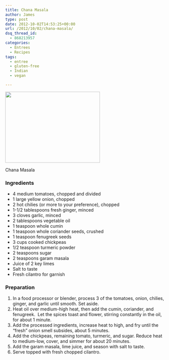 ```yaml
---
title: Chana Masala
author: James
type: post
date: 2012-10-02T14:53:25+00:00
url: /2012/10/02/chana-masala/
dsq_thread_id:
  - 868213957
categories:
  - Entrees
  - Recipes
tags:
  - entree
  - gluten-free
  - Indian
  - vegan

---
```

<div id="attachment_1688" style="width: 310px" class="wp-caption alignright">
  <a href="{{% mediaroot %}}uploads/2012/10/P9231464.jpg" rel="lightbox[1646]"><img class="size-medium wp-image-1688" title="Chana Masala" src="{{% mediaroot %}}uploads/2012/10/P9231464-300x225.jpg" alt="" width="300" height="225" srcset="{{% mediaroot %}}uploads/2012/10/P9231464-300x225.jpg 300w, {{% mediaroot %}}uploads/2012/10/P9231464-400x300.jpg 400w, {{% mediaroot %}}uploads/2012/10/P9231464.jpg 800w" sizes="(max-width: 300px) 100vw, 300px" /></a>
  
  <p class="wp-caption-text">
    Chana Masala
  </p>
</div>

### Ingredients

  * 4 medium tomatoes, chopped and divided
  * 1 large yellow onion, chopped
  * 2 hot chilies (or more to your preference), chopped
  * 1-1/2 tablespoons fresh ginger, minced
  * 3 cloves garlic, minced
  * 2 tablespoons vegetable oil
  * 1 teaspoon whole cumin
  * 1 teaspoon whole coriander seeds, crushed
  * 1 teaspoon fenugreek seeds
  * 3 cups cooked chickpeas
  * 1/2 teaspoon turmeric powder
  * 2 teaspoons sugar
  * 2 teaspoons garam masala
  * Juice of 2 key limes
  * Salt to taste
  * Fresh cilantro for garnish

### Preparation

  1. In a food processor or blender, process 3 of the tomatoes, onion, chilies, ginger, and garlic until smooth. Set aside.
  2. Heat oil over medium-high heat, then add the cumin, coriander, and fenugreek.  Let the spices toast and flower, stirring constantly in the oil, for about 1 minute.
  3. Add the processed ingredients, increase heat to high, and fry until the &#8220;fresh&#8221; onion smell subsides, about 5 minutes.
  4. Add the chickpeas, remaining tomato, turmeric, and sugar. Reduce heat to medium-low, cover, and simmer for about 20 minutes.
  5. Add the garam masala, lime juice, and season with salt to taste.
  6. Serve topped with fresh chopped cilantro.